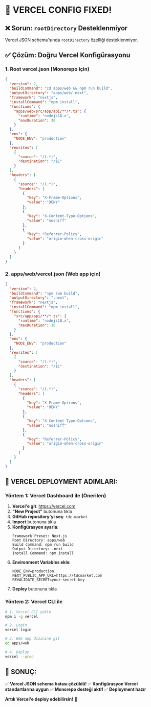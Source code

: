 # 🔧 VERCEL CONFIG FIXED!

## ❌ Sorun: `rootDirectory` Desteklenmiyor

Vercel JSON schema'sında `rootDirectory` özelliği desteklenmiyor.

## ✅ Çözüm: Doğru Vercel Konfigürasyonu

### 1. **Root vercel.json** (Monorepo için)
```json
{
  "version": 2,
  "buildCommand": "cd apps/web && npm run build",
  "outputDirectory": "apps/web/.next",
  "framework": "nextjs",
  "installCommand": "npm install",
  "functions": {
    "apps/web/src/app/api/**/*.ts": {
      "runtime": "nodejs18.x",
      "maxDuration": 30
    }
  },
  "env": {
    "NODE_ENV": "production"
  },
  "rewrites": [
    {
      "source": "/(.*)",
      "destination": "/$1"
    }
  ],
  "headers": [
    {
      "source": "/(.*)",
      "headers": [
        {
          "key": "X-Frame-Options",
          "value": "DENY"
        },
        {
          "key": "X-Content-Type-Options",
          "value": "nosniff"
        },
        {
          "key": "Referrer-Policy",
          "value": "origin-when-cross-origin"
        }
      ]
    }
  ]
}
```

### 2. **apps/web/vercel.json** (Web app için)
```json
{
  "version": 2,
  "buildCommand": "npm run build",
  "outputDirectory": ".next",
  "framework": "nextjs",
  "installCommand": "npm install",
  "functions": {
    "src/app/api/**/*.ts": {
      "runtime": "nodejs18.x",
      "maxDuration": 30
    }
  },
  "env": {
    "NODE_ENV": "production"
  },
  "rewrites": [
    {
      "source": "/(.*)",
      "destination": "/$1"
    }
  ],
  "headers": [
    {
      "source": "/(.*)",
      "headers": [
        {
          "key": "X-Frame-Options",
          "value": "DENY"
        },
        {
          "key": "X-Content-Type-Options",
          "value": "nosniff"
        },
        {
          "key": "Referrer-Policy",
          "value": "origin-when-cross-origin"
        }
      ]
    }
  ]
}
```

## 🚀 VERCEL DEPLOYMENT ADIMLARI:

### **Yöntem 1: Vercel Dashboard ile (Önerilen)**

1. **Vercel'e git**: https://vercel.com
2. **"New Project"** butonuna tıkla
3. **GitHub repository'yi seç**: `tdc-market`
4. **Import** butonuna tıkla
5. **Konfigürasyon ayarla**:
   ```
   Framework Preset: Next.js
   Root Directory: apps/web
   Build Command: npm run build
   Output Directory: .next
   Install Command: npm install
   ```
6. **Environment Variables ekle**:
   ```
   NODE_ENV=production
   NEXT_PUBLIC_APP_URL=https://tdcmarket.com
   REVALIDATE_SECRET=your-secret-key
   ```
7. **Deploy** butonuna tıkla

### **Yöntem 2: Vercel CLI ile**

```bash
# 1. Vercel CLI yükle
npm i -g vercel

# 2. Login
vercel login

# 3. Web app dizinine git
cd apps/web

# 4. Deploy
vercel --prod
```

## 🎯 SONUÇ:

✅ **Vercel JSON schema hatası çözüldü!**
✅ **Konfigürasyon Vercel standartlarına uygun**
✅ **Monorepo desteği aktif**
✅ **Deployment hazır**

**Artık Vercel'e deploy edebilirsin!** 🚀

